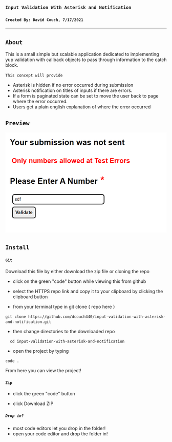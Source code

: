 ### `Input Validation With Asterisk and Notification`

#### `Created By: David Couch, 7/17/2021`
***
## `About`

This is a small simple but scalable application dedicated to implementing yup validation with callback objects to pass through information to the catch block.
  
`This concept will provide`
  
- Asterisk is hidden if no error occurred during submission
- Asterisk notification on titles of inputs if there are errors.
- If a form is paginated state can be set to move the user back to page where the error occurred.
- Users get a plain english explanation of where the error occurred

## `Preview`

<img src='./public/validation-input.png' alt='preview' >

  
## `Install`

#### `Git`
Download this file by either download the zip file or cloning the repo

- click on the green "code" button while viewing this from github

- select the HTTPS repo link and copy it to your clipboard by clicking the clipboard button

- from your terminal type in git clone { repo here }

```
git clone https://github.com/dcouch440/input-validation-with-asterisk-and-notification.git
```

- then change directories to the downloaded repo

```
  cd input-validation-with-asterisk-and-notification
```

- open the project by typing

```
code .
```
  
From here you can view the project!
  
#### `Zip`
  
- click the green "code" button
  
- click Download ZIP
  
##### `Drop in?`
- most code editors let you drop in the folder!
- open your code editor and drop the folder in!
